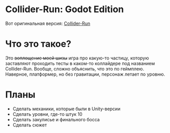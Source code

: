 # Collider-Run: Godot Edition
 Вот оригинальная версия: [Collider-Run](https://github.com/lotigara/Collider-Run)
# Что это такое?
Это ~~воплощение моей шизы~~ игра про какую-то частицу, которую заставляют проходить тесты в каком-то коллайдере под названием Collider-Run. Вообще, сложно объяснить, что это по геймплею. Наверное, платформер, но без гравитации, персонаж летает по уровню.
# Планы
- Сделать механики, которые были в Unity-версии
- Сделать уровни, где-то штук 10
- Сделать закулисье и финального босса
- Сделать сюжет